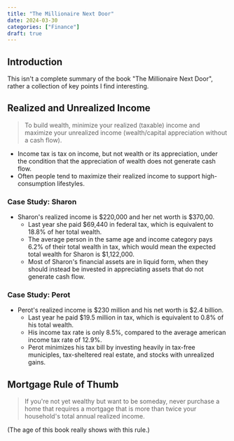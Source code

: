 ```yaml
---
title: "The Millionaire Next Door"
date: 2024-03-30
categories: ["Finance"]
draft: true
---
```


## Introduction

This isn't a complete summary of the book "The Millionaire Next Door", rather a collection of key points I find interesting.

## Realized and Unrealized Income

> To build wealth, minimize your realized (taxable) income and maximize your unrealized income (wealth/capital appreciation without a cash flow).

- Income tax is tax on income, but not wealth or its appreciation, under the condition that the appreciation of wealth does not generate cash flow.
- Often people tend to maximize their realized income to support high-consumption lifestyles.

### Case Study: Sharon

- Sharon's realized income is $220,000 and her net worth is $370,00. 
    - Last year she paid $69,440 in federal tax, which is equivalent to 18.8% of her total wealth.
    - The average person in the same age and income category pays 6.2% of their total wealth in tax, which would mean the expected total wealth for Sharon is $1,122,000.
    - Most of Sharon's financial assets are in liquid form, when they should instead be invested in appreciating assets that do not generate cash flow.

### Case Study: Perot

- Perot's realized income is $230 million and his net worth is $2.4 billion.
    - Last year he paid $19.5 million in tax, which is equivalent to 0.8% of his total wealth.
    - His income tax rate is only 8.5%, compared to the average american income tax rate of 12.9%.
    - Perot minimizes his tax bill by investing heavily in tax-free municiples, tax-sheltered real estate, and stocks with unrealized gains.

## Mortgage Rule of Thumb

> If you're not yet wealthy but want to be someday, never purchase a home that requires a mortgage that is more than twice your household's total annual realized income.

(The age of this book really shows with this rule.)
